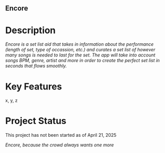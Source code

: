 ## Encore

# Description
*Encore is a set list aid that takes in information about the performance (length of set, type of occassion, etc.) and curates a set list of however many songs is needed to last for the set. The app will take into account songs BPM, genre, artist and more in order to create the perfect set list in seconds that flows smoothly.*

# Key Features
x, y, z

# Project Status
This project has not been started as of April 21, 2025


*Encore, because the crowd always wants one more*
